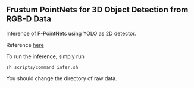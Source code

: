 ## Frustum PointNets for 3D Object Detection from RGB-D Data

Inference of F-PointNets using YOLO as 2D detector.

Reference [here](https://github.com/charlesq34/frustum-pointnets)

To run the inference, simply run

    sh scripts/command_infer.sh
    
You should change the directory of raw data.
